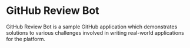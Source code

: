 # GitHub Review Bot

GitHub Review Bot is a sample GitHub application which demonstrates
solutions to various challenges involved in writing real-world
applications for the platform.